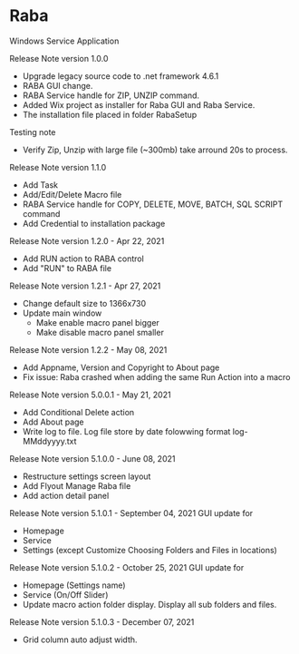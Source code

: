 # Raba
Windows Service Application

Release Note version 1.0.0
- Upgrade legacy source code to .net framework 4.6.1
- RABA GUI change.
- RABA Service handle for ZIP, UNZIP command.
- Added Wix project as installer for Raba GUI and Raba Service.
- The installation file placed in folder RabaSetup

Testing note
- Verify Zip, Unzip with large file (~300mb) take arround 20s to process.

Release Note version 1.1.0
- Add Task
- Add/Edit/Delete Macro file
- RABA Service handle for COPY, DELETE, MOVE, BATCH, SQL SCRIPT command
- Add Credential to installation package

Release Note version 1.2.0 - Apr 22, 2021
- Add RUN action to RABA control
- Add "RUN" to RABA file

Release Note version 1.2.1 - Apr 27, 2021
- Change default size to 1366x730
- Update main window
	+ Make enable macro panel bigger
	+ Make disable macro panel smaller

Release Note version 1.2.2 - May 08, 2021
- Add Appname, Version and Copyright to About page
- Fix issue: Raba crashed when adding the same Run Action into a macro

Release Note version 5.0.0.1 - May 21, 2021
- Add Conditional Delete action
- Add About page
- Write log to file. Log file store by date folowwing format log-MMddyyyy.txt

Release Note version 5.1.0.0 - June 08, 2021
- Restructure settings screen layout
- Add Flyout Manage Raba file
- Add action detail panel

Release Note version 5.1.0.1 - September 04, 2021
GUI update for 
- Homepage
- Service
- Settings (except Customize Choosing Folders and Files in locations)

Release Note version 5.1.0.2 - October 25, 2021
GUI update for 
- Homepage (Settings name)
- Service (On/Off Slider)
- Update macro action folder display. Display all sub folders and files.

Release Note version 5.1.0.3 - December 07, 2021
- Grid column auto adjust width.


